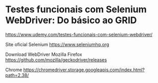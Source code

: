 # Testes funcionais com Selenium WebDriver: Do básico ao GRID

https://www.udemy.com/testes-funcionais-com-selenium-webdriver/

Site oficial Selenium
https://www.seleniumhq.org


Download WebDriver
Mozilla Firefox
https://github.com/mozilla/geckodriver/releases

Chrome
https://chromedriver.storage.googleapis.com/index.html?path=2.38/
